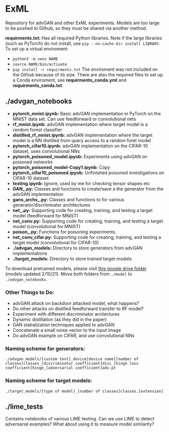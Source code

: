 # ExML
Repository for advGAN and other ExML experiments.
Models are too large to be pushed to Github, so they must be shared via another method. 

**requirments.txt:** Has all required Python libraries. Note if the large libraries (such as PyTorch) do not install, use ```pip --no-cache-dir install LIBRARY```. To set up a virtual enviroment:
- ```python3 -m venv NAME```
- ```source NAME/bin/activate```
- ```pip install -r requirments.txt```
The enviroment was not included on the Github because of its size. There are also the required files to set up a Conda enviroment, see **requirments_conda.yml** and **requirments_conda.txt**.

## ./advgan_notebooks
- **pytorch_mnist.ipynb:** Basic advGAN implementation in PyTorch on the MNIST data set. Can use feedforward or convolutional nets
- **rf_mnist.ipynb:** advGAN implementation where target model is a random forest classifier
- **distilled_rf_mnist.ipynb:** advGAN implementation where the target model is a NN distilled from query access to a random foret model
- **pytorch_cifar10.ipynb:** advGAN implementation on the CIFAR-10 dataset, uses convolutional NNs
- **pytorch_poisoned_model.ipynb:** Experiments using advGAN on poisoned networks
- **pytorch_poisoned_model-Copy1.ipynb:** Copy
- **pytorch_cifar10_poisoned.ipynb:** Unfinished poisoned investigations on CIFAR-10 dataset
- **testing.ipynb:** Ignore, used by me for checking tensor shapes etc
- **GAN_.py:** Classes and functions to create/save a the generator from the advGAN implementation
- **gans_archs_.py:** Classes and functions to for various generator/discriminator architectures
- **net_.py:** Supporting code for creating, training, and testing a target model (feedforward for MNIST)
- **net_conv.py:** Supporting code for creating, training, and testing a target model (convolutional for MNIST)
- **poison_.py:** Functions for poisoning experiments. 
- **net_conv_cifar.py:** Supporting code for creating, training, and testing a target model (convolutional for CIFAR-10)
- **./advgan_models:** Directory to store generators from advGAN implementations
- **./target_models:** Directory to store trained target models

To download pretrained models, please visit [this google drive folder](https://drive.google.com/file/d/1xoK0PJIr8G2vih830ANEaEoodwfGRwSd/view?usp=sharing) (models updated 2/10/21). Move both folders from ```./model``` to ```./advgan_notebooks```.

### Other Things to Do:
- advGAN attack on backdoor attacked model, what happens?
- Do other attacks on distilled feedforward transfer to RF model? 
- Experiment with different discriminator arcitectures 
- Dynamic distillation (as they did in the paper)
- GAN stabalization techniques applied to advGAN
- Concatenate a small noise vector to the input image 
- Do advGAN example on CIFAR, and use convolutional NNs

### Naming scheme for generators:
```./advgan_models/[custom text]_device[device name][number of classes]classes_[discriminator coefficient]disc_[hinge loss coefficient]hinge_[adversarial coefficient]adv.pt```

### Naming scheme for target models: 
```./target_models/[type of model]_[number of classes]classes.[extension]```

## ./lime_tests
Contains notebooks of various LIME testing. Can we use LIME to detect adversarial examples? What about using it to measure model similarity?
